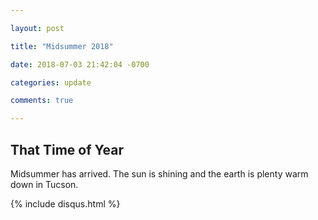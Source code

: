 ```yaml
---

layout: post

title: "Midsummer 2018"

date: 2018-07-03 21:42:04 -0700

categories: update

comments: true

---
```


## That Time of Year

Midsummer has arrived. The sun is shining and the earth is plenty warm down in Tucson.

{% include disqus.html %}

